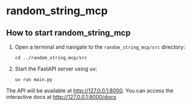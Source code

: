 # random_string_mcp

## How to start random_string_mcp

1. Open a terminal and navigate to the `random_string_mcp/src` directory:
   ```pwsh
   cd ../random_string_mcp/src
   ```
2. Start the FastAPI server using uv:
   ```pwsh
   uv run main.py
   ```

The API will be available at http://127.0.0.1:8000. You can access the interactive docs at http://127.0.0.1:8000/docs
